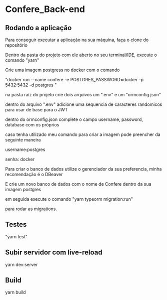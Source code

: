 # Confere_Back-end
<h2>Rodando a aplicação</h2>
<p>Para conseguir executar a aplicação na sua máquina, faça o clone do repositório</p>
<p>Dentro da pasta do projeto com ele aberto no seu terminal/IDE, execute o comando "yarn"</p>
<p>Crie uma imagem postgress no docker com o comando</p>
<p>"docker run --name confere -e POSTGRES_PASSWORD=docker -p 5432:5432 -d postgres "</p>
<p>na pasta raíz do projeto crie dois arquivos um ".env" e um "ormconfig.json"</p>
<p>dentro do arquivo ".env" adicione uma sequencia de caracteres randomicos para usar de base para o JWT</p>
<p>dentro do ormconfig.json complete o campo username, password, database com os próprios </p>
<p>caso tenha utilizado meu comando para criar a imagem pode preencher da seguinte maneira</p>
<p>username:postgres </p>
<p>senha: docker</p>
<p>Para criar o banco de dados utilize o gerenciador da sua preferencia, minha recomendação é o DBeaver</p>
<p>E crie um novo banco de dados com o nome de Confere dentro da sua imagem postgres</p>
<p>em seguida execute o comando "yarn typeorm migration:run"</p>
<p>para rodar as migrations.</p>

<h2>Testes</h2>
<p>"yarn test"</p>

<h2>Subir servidor com live-reload</h2>
<p>yarn dev:server</p>

<h2> Build</h2>
<p>yarn build</p>

